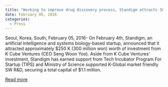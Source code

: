 ```yaml
---
title: "Working to improve drug discovery process, Standigm attracts 300 million won from investors"
date: February 05, 2016
categories:
  - Press
---
```


Seoul, Korea, South, February 05, 2016- On February 4th, Standigm, an artificial intelligence and systems biology-based startup, announced that it attracted approximately $250 K (300 million won) worth of investment from K Cube Ventures (CEO Seng Woon Yoo). Aside from K Cube Ventures’ investment, Standigm has earned support from Tech Incubator Program For Startup (TIPS) and Ministry of Science supported K-Global market friendly SW R&D, securing a total capital of $1.1 million.


[Read more](http://www.techforkorea.com/2016/02/05/working-to-improve-drug-discovery-process-standigm-attracts-300-million-won-from-investors/)